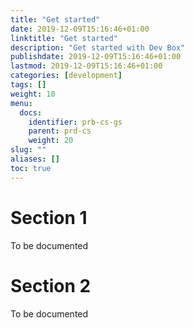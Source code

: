 ```yaml
---
title: "Get started"
date: 2019-12-09T15:16:46+01:00
linktitle: "Get started"
description: "Get started with Dev Box"
publishdate: 2019-12-09T15:16:46+01:00
lastmod: 2019-12-09T15:16:46+01:00
categories: [development]
tags: []
weight: 10
menu:
  docs:
    identifier: prb-cs-gs
    parent: prd-cs
    weight: 20
slug: ""
aliases: []
toc: true
---
```


# Section 1

To be documented

# Section 2

To be documented
